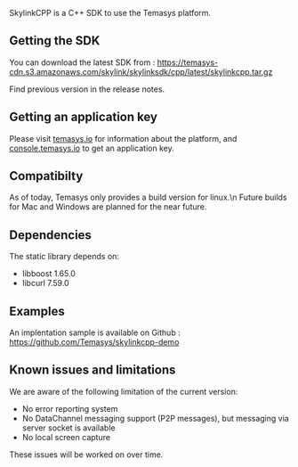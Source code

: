 SkylinkCPP is a C++ SDK to use the Temasys platform.

## Getting the SDK

You can download the latest SDK from : https://temasys-cdn.s3.amazonaws.com/skylink/skylinksdk/cpp/latest/skylinkcpp.tar.gz

Find previous version in the release notes.

## Getting an application key

Please visit [temasys.io](https://temasys.io/) for information about the platform, and [console.temasys.io](https://console.temasys.io/) to get an application key.

## Compatibilty

As of today, Temasys only provides a build version for linux.\n
Future builds for Mac and Windows are planned for the near future.

## Dependencies

The static library depends on:
- libboost 1.65.0
- libcurl 7.59.0

## Examples

An implentation sample is available on Github : https://github.com/Temasys/skylinkcpp-demo

## Known issues and limitations

We are aware of the following limitation of the current version:
- No error reporting system
- No DataChannel messaging support (P2P messages), but messaging via server socket is available
- No local screen capture

These issues will be worked on over time.
